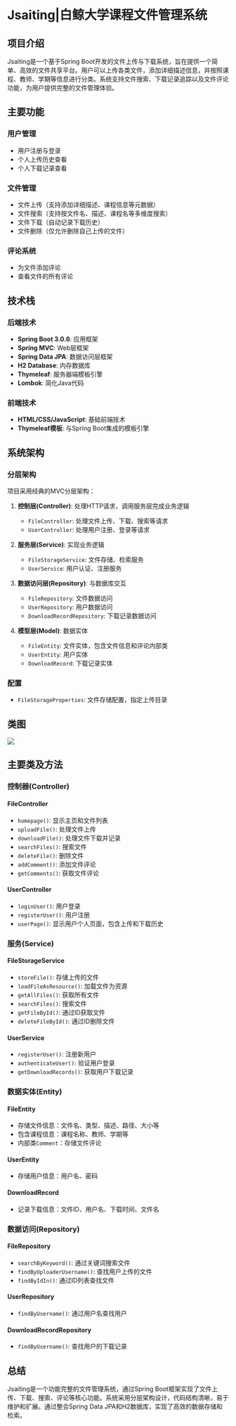 # Jsaiting|白鲸大学课程文件管理系统

## 项目介绍

Jsaiting是一个基于Spring Boot开发的文件上传与下载系统，旨在提供一个简单、高效的文件共享平台。用户可以上传各类文件，添加详细描述信息，并按照课程、教师、学期等信息进行分类。系统支持文件搜索、下载记录追踪以及文件评论功能，为用户提供完整的文件管理体验。

## 主要功能

### 用户管理
- 用户注册与登录
- 个人上传历史查看
- 个人下载记录查看

### 文件管理
- 文件上传（支持添加详细描述、课程信息等元数据）
- 文件搜索（支持按文件名、描述、课程名等多维度搜索）
- 文件下载（自动记录下载历史）
- 文件删除（仅允许删除自己上传的文件）

### 评论系统
- 为文件添加评论
- 查看文件的所有评论

## 技术栈

### 后端技术
- **Spring Boot 3.0.6**: 应用框架
- **Spring MVC**: Web层框架
- **Spring Data JPA**: 数据访问层框架
- **H2 Database**: 内存数据库
- **Thymeleaf**: 服务器端模板引擎
- **Lombok**: 简化Java代码

### 前端技术
- **HTML/CSS/JavaScript**: 基础前端技术
- **Thymeleaf模板**: 与Spring Boot集成的模板引擎

## 系统架构

### 分层架构

项目采用经典的MVC分层架构：

1. **控制层(Controller)**: 处理HTTP请求，调用服务层完成业务逻辑
   - `FileController`: 处理文件上传、下载、搜索等请求
   - `UserController`: 处理用户注册、登录等请求

2. **服务层(Service)**: 实现业务逻辑
   - `FileStorageService`: 文件存储、检索服务
   - `UserService`: 用户认证、注册服务

3. **数据访问层(Repository)**: 与数据库交互
   - `FileRepository`: 文件数据访问
   - `UserRepository`: 用户数据访问
   - `DownloadRecordRepository`: 下载记录数据访问

4. **模型层(Model)**: 数据实体
   - `FileEntity`: 文件实体，包含文件信息和评论内部类
   - `UserEntity`: 用户实体
   - `DownloadRecord`: 下载记录实体

### 配置
- `FileStorageProperties`: 文件存储配置，指定上传目录

## 类图

![](FileStorageService.png)

## 主要类及方法

### 控制器(Controller)

#### FileController
- `homepage()`: 显示主页和文件列表
- `uploadFile()`: 处理文件上传
- `downloadFile()`: 处理文件下载并记录
- `searchFiles()`: 搜索文件
- `deleteFile()`: 删除文件
- `addComment()`: 添加文件评论
- `getComments()`: 获取文件评论

#### UserController
- `loginUser()`: 用户登录
- `registerUser()`: 用户注册
- `userPage()`: 显示用户个人页面，包含上传和下载历史

### 服务(Service)

#### FileStorageService
- `storeFile()`: 存储上传的文件
- `loadFileAsResource()`: 加载文件为资源
- `getAllFiles()`: 获取所有文件
- `searchFiles()`: 搜索文件
- `getFileById()`: 通过ID获取文件
- `deleteFileById()`: 通过ID删除文件

#### UserService
- `registerUser()`: 注册新用户
- `authenticateUser()`: 验证用户登录
- `getDownloadRecords()`: 获取用户下载记录

### 数据实体(Entity)

#### FileEntity
- 存储文件信息：文件名、类型、描述、路径、大小等
- 包含课程信息：课程名称、教师、学期等
- 内部类`Comment`：存储文件评论

#### UserEntity
- 存储用户信息：用户名、密码

#### DownloadRecord
- 记录下载信息：文件ID、用户名、下载时间、文件名

### 数据访问(Repository)

#### FileRepository
- `searchByKeyword()`: 通过关键词搜索文件
- `findByUploaderUsername()`: 查找用户上传的文件
- `findByIdIn()`: 通过ID列表查找文件

#### UserRepository
- `findByUsername()`: 通过用户名查找用户

#### DownloadRecordRepository
- `findByUsername()`: 查找用户的下载记录

## 总结

Jsaiting是一个功能完整的文件管理系统，通过Spring Boot框架实现了文件上传、下载、搜索、评论等核心功能。系统采用分层架构设计，代码结构清晰，易于维护和扩展。通过整合Spring Data JPA和H2数据库，实现了高效的数据存储和检索。
